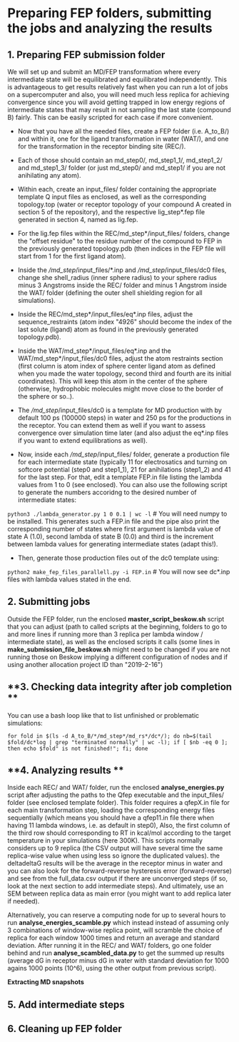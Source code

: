 # Preparing FEP folders, submitting the jobs and analyzing the results

## **1. Preparing FEP submission folder**

We will set up and submit an MD/FEP transformation where every intermediate state will be equilibrated and equilibrated independently. This is advantageous to get results relatively fast when you can run a lot of jobs on a supercomputer and also, you will need much less replica for achieving convergence since you will avoid getting trapped in low energy regions of intermediate states that may result in not sampling the last state (compound B) fairly. This can be easily scripted for each case if more convenient.

- Now that you have all the needed files, create a FEP folder (i.e. A_to_B/) and within it, one for the ligand transformation in water (WAT/), and one for the transformation in the receptor binding site (REC/). 

- Each of those should contain an md_step0/, md_step1_1/, md_step1_2/ and md_step1_3/ folder (or just md_step0/ and md_step1/ if you are not anihilating any atom). 

- Within each, create an input_files/ folder containing the appropriate template Q input files as enclosed, as well as the corresponding topology.top (water or receptor topology of your compound A created in section 5 of the repository), and the respective lig_step*.fep file generated in section 4, named as lig.fep.

- For the lig.fep files within the REC/md_step*/input_files/ folders, change the "offset residue" to the residue number of the compound to FEP in the previously generated topology.pdb (then indices in the FEP file will start from 1 for the first ligand atom).

- Inside the */md_step*/input_files/*.inp and */md_step*/input_files/dc0 files, change she shell_radius (inner sphere radius) to your sphere radius minus 3 Angstroms inside the REC/ folder and minus 1 Angstrom inside the WAT/ folder (defining the outer shell shielding region for all simulations).

- Inside the REC/md_step*/input_files/eq*.inp files, adjust the sequence_restraints (atom index "4926" should become the index of the last solute (ligand) atom as found in the previously generated topology.pdb).

- Inside the WAT/md_step*/input_files/eq*.inp and the WAT/md_step*/input_files/dc0 files, adjust the atom restraints section (first column is atom index of sphere center ligand atom as defined when you made the water topology, second third and fourth are its initial coordinates). This will keep this atom in the center of the sphere (otherwise, hydrophobic molecules might move close to the border of the sphere or so..).

- The */md_step*/input_files/dc0 is a template for MD production with by default 100 ps (100000 steps) in water and 250 ps for the productions in the receptor. You can extend them as well if you want to assess convergence over simulation time later (and also adjust the eq*.inp files if you want to extend equilibrations as well).

- Now, inside each */md_step*/input_files/ folder, generate a production file for each intermediate state (typically 11 for electrosatics and turning on softcore potential (step0 and step1_1), 21 for anihilations (step1_2) and 41 for the last step. For that, edit a template FEP.in file listing the lambda values from 1 to 0 (see enclosed). You can also use the following script to generate the numbers accoridng to the desired number of intermediate states:

```python3 ./lambda_generator.py 1 0 0.1 | wc -l``` # You will need numpy to be installed. This generates such a FEP.in file and the pipe also print the corresponding number of states where first argument is lambda value of state A (1.0), second lambda of state B (0.0) and third is the increment between lambda values for generating intermediate states (adapt this!).

- Then, generate those production files out of the dc0 template using:

```python2 make_fep_files_parallell.py -i FEP.in``` # You will now see dc*.inp files with lambda values stated in the end.

## **2. Submitting jobs**

Outside the FEP folder, run the enclosed **master_script_beskow.sh** script that you can adjust (path to called scripts at the beginning, folders to go to and more lines if running more than 3 replica per lambda window / intermediate state), as well as the enclosed scripts it calls (some lines in **make_submission_file_beskow.sh** might need to be changed if you are not running those on Beskow implying a different configuration of nodes and if using another allocation project ID than "2019-2-16")

## **3. Checking data integrity after job completion **

You can use a bash loop like that to list unfinished or problematic simulations:

```for fold in $(ls -d A_to_B/*/md_step*/md_rs*/dc*/); do nb=$(tail $fold/dc*log | grep "terminated normally" | wc -l); if [ $nb -eq 0 ]; then echo $fold" is not finished!"; fi; done```

## **4. Analyzing results **

Inside each REC/ and WAT/ folder, run the enclosed **analyse_energies.py** script after adjusting the paths to the Qfep executable and the input_files/ folder (see enclosed template folder). This folder requires a qfepX.in file for each main transformation step, loading the corresponding energy files sequentially (which means you should have a qfep11.in file there when having 11 lambda windows, i.e. as default in step0), Also, the first column of the third row should corresponding to RT in kcal/mol according to the target temperature in your simulations (here 300K). This scripts normally considers up to 9 replica (the CSV output will have several time the same replica-wise value when using less so ignore the duplicated values). the deltadeltaG results will be the average in the receptor minus in water and you can also look for the forward-reverse hysteresis error (forward-reverse) and see from the full_data.csv output if there are unconverged steps (if so, look at the next section to add intermediate steps). And ultimately, use an SEM between replica data as main error (you might want to add replica later if needed).

Alternatively, you can reserve a computing node for up to several hours to run **analyse_energies_scamble.py** which instead instead of assuming only 3 combinations of window-wise replica point, will scramble the choice of replica for each window 1000 times and return an average and standard deviation. After running it in the REC/ and WAT/ folders, go one folder behind and run **analyse_scambled_data.py** to get the summed up results (average dG in receptor minus dG in water with standard deviation for 1000 agains 1000 points (10^6), using the other output from previous script).

**Extracting MD snapshots**

## **5. Add intermediate steps**

## **6. Cleaning up FEP folder**
